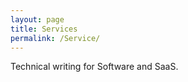 ```yaml
---
layout: page
title: Services
permalink: /Service/
---
```


Technical writing for Software and SaaS.
